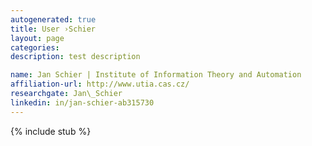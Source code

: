 ```yaml
---
autogenerated: true
title: User ›Schier
layout: page
categories: 
description: test description

name: Jan Schier | Institute of Information Theory and Automation
affiliation-url: http://www.utia.cas.cz/
researchgate: Jan\_Schier
linkedin: in/jan-schier-ab315730
---
```

{% include stub %}


